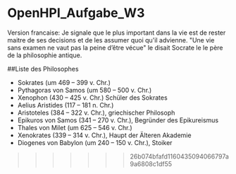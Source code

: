 # OpenHPI_Aufgabe_W3
Version francaise:
Je signale que le plus important dans la vie est de rester maitre de ses decisions et de les assumer quoi qu'il advienne.
"Une vie sans examen ne vaut pas la peine d’être vécue" le disait Socrate le  le père de la philosophie antique.

##Liste des Philosophes

* Sokrates (um 469 – 399 v. Chr.)
* Pythagoras von Samos (um 580 – 500 v. Chr.)
* Xenophon (430 – 425 v. Chr.) Schüler des Sokrates
* Aelius Aristides (117 – 181 n. Chr.)
* Aristoteles (384 – 322 v. Chr.), griechischer Philosoph
* Epikuros von Samos (341 – 270 v. Chr.), Begründer des Epikureismus
* Thales von Milet (um 625 – 546 v. Chr.)
* Xenokrates (339 – 314 v. Chr.), Haupt der Älteren Akademie
* Diogenes von Babylon (um 240 – 150 v. Chr.), Stoiker
>>>>>>> 26b074bfafd1160435094066797a9a6808c1df55
